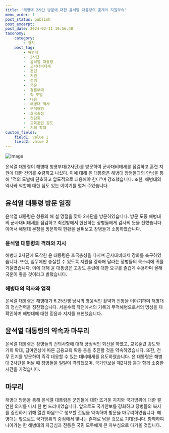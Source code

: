 ```yaml
---
title: '해병대 2사단 방문에 대한 윤석열 대통령의 훈계와 지원약속'
menu_order: 1
post_status: publish
post_excerpt: 
post_date: 2024-02-11 19:56:40
taxonomy:
    category:
        - 정치
    post_tag:
        - 해병대
        -  2사단
        -  윤석열 대통령
        -  군사대비태세
        -  훈련
        -  지원
        -  건의
        -  국운
        -  청룡부대
        -  적 도발
        -  대응
        -  해병대 역사
        -  무적해병
        -  호국충성
        -  간담회
        -  교육훈련 강도
        -  기회 확대
custom_fields:
    field1: value 1
    field2: value 2
---
```


![Image](https://imgnews.pstatic.net/image/421/2024/02/10/0007345566_001_20240210195701398.jpg?type=w647)

윤석열 대통령이 해병대 청룡부대(2사단)를 방문하여 군사대비태세를 점검하고 훈련 지원에 대한 건의를 수렴하고 나섰다. 이에 대해 윤 대통령은 해병대 장병들과의 만남을 통해 "적의 도발에 단호하고 압도적으로 대응해야 한다"며 강조했습니다. 또한, 해병대의 역사와 역할에 대한 심도 있는 이야기를 펼쳐 주었습니다.
## 윤석열 대통령 방문 일정
윤석열 대통령은 청룡의 해 설 명절을 맞아 2사단을 방문하였습니다. 방문 도중 해병대의 군사대비태세를 점검하고 최전방에서 헌신하는 장병들에게 감사의 뜻을 전했습니다. 이어서 해병대 본청을 방문하여 현황을 살펴보고 장병들과 소통하였습니다.
### 윤석열 대통령의 격려와 지시
해병대 2사단에 도착한 윤 대통령은 호국충성을 다지며 군사대비태세 강화를 촉구하였습니다. 또한, 임무에만 충실할 수 있도록 지원을 강화해 달라는 장병들의 목소리에 귀를 기울였습니다. 이에 대해 윤 대통령은 고강도 훈련에 대한 요구를 즐겁게 수용하며 올해 국운이 좋을 것이라고 밝혔습니다.
### 해병대의 역사와 업적
윤석열 대통령은 해병대가 6.25전쟁 당시의 영웅적인 활약과 전통을 이야기하며 해병대의 정신전력을 칭찬했습니다. 서울수복 작전에서의 기록과 무적해병으로서의 명성을 재확인하며 해병대에 대한 믿음과 지지를 표현했습니다.
## 윤석열 대통령의 약속과 마무리
윤석열 대통령은 장병들의 건의사항에 대해 긍정적인 회신을 하였고, 교육훈련 강도와 기회 확대, 급여인상에 따른 금융교육 확충 등을 추진할 것을 약속하였습니다. 또한, 천무 진지를 방문하여 즉각 대응할 수 있는 대비태세를 유도하였습니다. 윤 대통령은 해병대 2사단을 떠날 때 장병들을 일일이 격려했으며, 국가안보실 제2차장 등과 함께 소중한 시간을 가졌습니다.
## 마무리
해병대 방문을 통해 윤석열 대통령은 군인들에 대한 뜨거운 지지와 국가방위에 대한 결연한 의지를 다시 한 번 드러내었습니다. 앞으로도 국가안보를 강화하고 장병들의 복지를 증진하기 위해 열린 마음으로 행보할 것임을 약속하며 방문을 마무리하였습니다. 해병대는 앞으로도 국가방위의 중심에서 빛나는 존재로 남을 것으로 기대됩니다. 함께하여 나아가는 한 해병대의 자긍심과 전통은 국민 모두에게 큰 자부심으로 다가올 것입니다.
